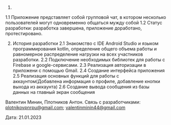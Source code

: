 1.
1.1 Приложение представляет собой групповой чат, в котором несколько пользователей могут одновременно общаться мужду собой
1.2 Статус разработки: разработка завершена, приложение доработано, протестировано. 


2. История разработки
2.1 Знакомство с IDE Android Studio и языком программирования kotlin, определение общего объема работы и равномерное распределение нагрузки на всех участников разработки.
2.2 Подключение необходимых библиотек для работы с Firebase и google-сервисами.
2.3 Реализация авторизации в приложени с помощью Gmail.
2.4 Создание интерфейса приложения
2.5 Реализация основных функций для работы с аккаунтом(Добавлена информация о профиле, добавление кнопки выхода из аккаунта)
2.6 Создание вывода сообщения из базы данных на главный экран сообщения

Валентин Минин, Плотников Антон. 
Связь с разработчиками:
plotnikovpnrpu@gmail.com; 
valentinminin44@gmail.com

Дата: 21.01.2023 
